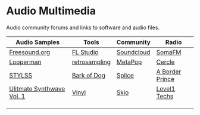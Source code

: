 # Audio Multimedia

Audio community forums and links to software and audio files.

| Audio Samples | Tools | Community | Radio |
|---|---|---|---|
| [Freesound.org](https://freesound.org/) | [FL Studio](https://www.image-line.com/flstudio/) | [Soundcloud](https://soundcloud.com/mezcel) | [SomaFM](https://somafm.com/) |
| [Looperman](https://www.looperman.com/) | [retrosampling](www.retrosampling.se/) | [MetaPop](https://metapop.com/mezcel-matters) | [Cercle](https://www.youtube.com/channel/UCPKT_csvP72boVX0XrMtagQ) |
| [STYLSS](https://stylss.com/samplepack/) | [Bark of Dog](https://www.bozdigitallabs.com/product/bark-of-dog/) | [Splice](https://splice.com/mezcel) | [A Border Prince](https://www.youtube.com/channel/UCz-zxjO6L6FpypwA2iyQ4pg) |
| [Ulitmate Synthwave Vol. 1](https://producerbox.com/items/2475/Ultimate-Synthwave-Sample-Pack-Vol--1.html) | [Vinyl](https://www.izotope.com/en/products/vinyl.html) | [Skio](https://skiomusic.com/mezcel) | [Level1 Techs](https://www.youtube.com/channel/UC4w1YQAJMWOz4qtxinq55LQ) |
| []() | []() | []() | []() |
| []() | []() | []() | []() |
| []() | []() | []() | []() |